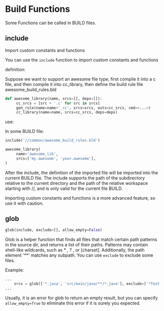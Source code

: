 # Build Functions #

Some Functions can be called in BUILD files.

## include ##

Import custom constants and functions

You can use the `include` function to import custom constants and functions

definition:

Suppose we want to support an awesome file type, first compile it into a c file, and then compile it into cc_library, then define the build rule file awesome_build_rules.bld

```python
def awesome_library(name, srcs=[], deps=[]):
     cc_srcs = [src + '.c' for src in srcs]
     gen_rule(name=name+'_cc', srcs=srcs, outs=cc_srcs, cmd=<...>)
     cc_library(name=name, srcs=cc_srcs, deps=deps)
```

use:

In some BUILD file:

```python
include('//common/awesome_build_rules.bld')

awesome_library(
     name='awesome_lib',
     srcs=['my.awesome', 'your.awesome'],
)
```

After the include, the definition of the imported file will be imported into the current BUILD file. The include supports the path of the subdirectory relative to the current directory and the path of the relative workspace starting with //, and is only valid for the current file BUILD.

Importing custom constants and functions is a more advanced feature, so use it with caution.

## glob ##

```python
glob(include, exclude=[], allow_empty=False)
```

Glob is a helper function that finds all files that match certain path patterns in the source dir, and returns a list of their paths.
Patterns may contain shell-like wildcards, such as * , ? , or [charset]. Additionally, the path element '**' matches any subpath.
You can use `exclude` to exclude some files.

Example:

```python
...
    srcs = glob(['*.java', 'src/main/java/**/*.java'], exclude=['*Test.java'])
...
```

Usually, it is an error for glob to return an empty result, but you can specify `allow_empty=True` to eliminate this error if it is surely you expected.
